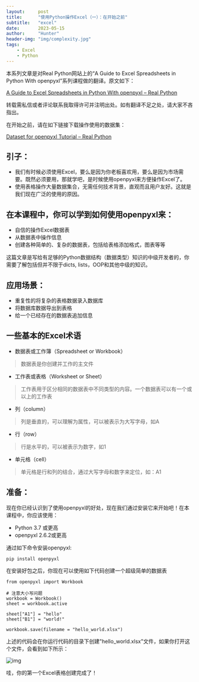 ```yaml
---
layout:     post
title:      "使用Python操作Excel（一）：在开始之前"
subtitle:   "excel"
date:       2023-05-15
author:     "Hunter"
header-img: "img/complexity.jpg"
tags:
    - Excel
    - Python
---
```



本系列文章是对Real Python网站上的“A Guide to Excel Spreadsheets in Python With openpyxl”系列课程做的翻译。原文如下：

[A Guide to Excel Spreadsheets in Python With openpyxl – Real Python](https://realpython.com/openpyxl-excel-spreadsheets-python/)

转载需私信或者评论联系我取得许可并注明出处。如有翻译不足之处，请大家不吝指出。

在开始之前，请在如下链接下载操作使用的数据集：

[Dataset for openpyxl Tutorial – Real Python](https://realpython.com/bonus/openpyxl-sample-dataset/)

## 引子：

- 我们有时候必须使用Excel，要么是因为你老板喜欢用，要么是因为市场需要。既然必须要用，那就学吧，是时候使用openpyxl来方便操作Excel了。
- 使用表格操作大量数据集合，无需任何技术背景，直观而且用户友好。这就是我们现在广泛的使用的原因。

## 在本课程中，你可以学到如何使用openpyxl来：

- 自信的操作Excel数据表
- 从数据表中操作信息
- 创建各种简单的、复杂的数据表，包括给表格添加格式，图表等等

这篇文章是写给有足够的Python数据结构（数据类型）知识的中级开发者的，你需要了解包括但并不限于dicts, lists，OOP和其他中级的知识。

## 应用场景：

- 重复性的将复杂的表格数据录入数据库
- 将数据库数据导出到表格
- 给一个已经存在的数据表追加信息

## 一些基本的Excel术语

- 数据表或工作簿（Spreadsheet or Workbook）

> 数据表是你创建并工作的主文件

- 工作表或表格（Worksheet or Sheet）

> 工作表用于区分相同的数据表中不同类型的内容。一个数据表可以有一个或以上的工作表

- 列（column）

> 列是垂直的，可以理解为属性，可以被表示为大写字母，如A

- 行（row）

> 行是水平的，可以被表示为数字，如1

- 单元格（cell）

> 单元格是行和列的结合，通过大写字母和数字来定位，如：A1

## 准备：

现在你已经认识到了使用openpyxl的好处，现在我们通过安装它来开始吧！在本课程中，你应该使用：

- Python 3.7 或更高
- openpyxl 2.6.2或更高

通过如下命令安装openpyxl:

```
pip install openpyxl
```

在安装好包之后，你现在可以使用如下代码创建一个超级简单的数据表

```
from openpyxl import Workbook

# 注意大小写问题
workbook = Workbook()
sheet = workbook.active

sheet["A1"] = "hello"
sheet["B1"] = "world!"

workbook.save(filename = "hello_world.xlsx")
```

上述的代码会在你运行代码的目录下创建"hello_world.xlsx"文件，如果你打开这个文件，会看到如下所示：

![img](https://pic4.zhimg.com/v2-c8f8302d885dc238e6fe27dca3f66017_b.png)

哇，你的第一个Excel表格创建完成了！